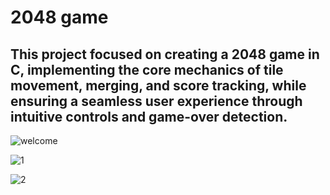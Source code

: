 # 2048 game

## This project focused on creating a 2048 game in C, implementing the core mechanics of tile movement, merging, and score tracking, while ensuring a seamless user experience through intuitive controls and game-over detection. ##

![welcome](https://github.com/user-attachments/assets/e8fc983d-f746-41bc-a482-8a6864028d2c)


![1](https://github.com/user-attachments/assets/3fc6ee20-c9e6-47b6-a1d2-4b2fffcff314)


![2](https://github.com/user-attachments/assets/1fd04455-71f4-40e3-9482-dd0effd4b065)
